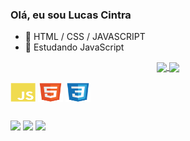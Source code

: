 ### Olá, eu sou Lucas Cintra

- ⁠🔭 HTML / CSS / JAVASCRIPT
- ⁠🌱 Estudando JavaScript


<div align="center">
  <a href="https://github.com/lucasrvcintra/github-readme-stats">
  <img height=200 align="center" src="https://github-readme-stats.vercel.app/api?username=lucasrvcintra&theme=tokyonight&include_all_commit=true" />
</a>
<a href="https://github.com/lucasrvcintra/convoychat">
  <img height=200 align="center" src="https://github-readme-stats.vercel.app/api/top-langs?username=lucasrvcintra&theme=tokyonight&include_all_commit=true&layout=compact&langs_count=8&card_width=240" />
</a>

</div>
<div style="display: inline_block"><br>
  <img align="center" alt="Js" height="30" width="40" src="https://raw.githubusercontent.com/devicons/devicon/master/icons/javascript/javascript-plain.svg">
  <img align="center" alt="HTML" height="30" width="40" src="https://raw.githubusercontent.com/devicons/devicon/master/icons/html5/html5-original.svg">
  <img align="center" alt="CSS" height="30" width="40" src="https://raw.githubusercontent.com/devicons/devicon/master/icons/css3/css3-original.svg">
</div>
  
  ##
 
<div> 
  <a href="https://instagram.com/lucasrvcintra" target="_blank"><img src="https://img.shields.io/badge/-Instagram-%23E4405F?style=for-the-badge&logo=instagram&logoColor=white" target="_blank"></a>
  <a href = "mailto:lucasrcintra63@gmail.com"><img src="https://img.shields.io/badge/-Email-%23333?style=for-the-badge&logo=gmail&logoColor=white" target="_blank"></a>
  <a href="https://www.linkedin.com/in/lucasr-cintra/" target="_blank"><img src="https://img.shields.io/badge/-LinkedIn-%230077B5?style=for-the-badge&logo=linkedin&logoColor=white" target="_blank"></a> 
</div>




